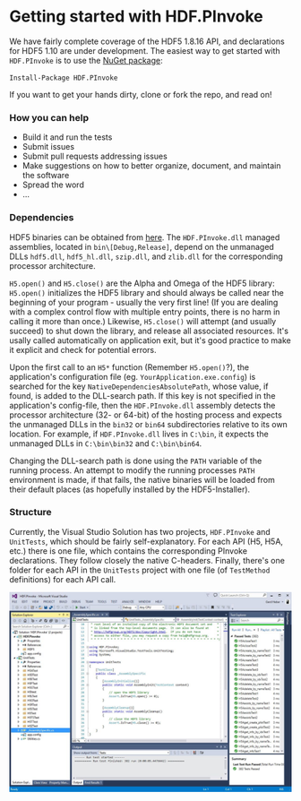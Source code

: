 # Getting started with HDF.PInvoke

We have fairly complete coverage of the HDF5 1.8.16 API, and declarations for HDF5 1.10 are under development.
The easiest way to get started with ``HDF.PInvoke`` is to use the [NuGet package](https://www.nuget.org/packages/HDF.PInvoke/):
```
Install-Package HDF.PInvoke
```
If you want to get your hands dirty, clone or fork the repo, and read on!

### How you can help

* Build it and run the tests
* Submit issues
* Submit pull requests addressing issues
* Make suggestions on how to better organize, document, and maintain the software
* Spread the word
* ...

### Dependencies

HDF5 binaries can be obtained from [here](https://www.hdfgroup.org/HDF5/release/obtain5.html). The ``HDF.PInvoke.dll`` managed assemblies, located in ``bin\[Debug,Release]``, depend on the unmanaged DLLs ``hdf5.dll``, ``hdf5_hl.dll``, ``szip.dll``, and ``zlib.dll`` for the corresponding processor architecture.

``H5.open()`` and ``H5.close()`` are the Alpha and Omega of the HDF5 library: ``H5.open()`` initializes the HDF5 library and should always be called near the beginning of your program - usually the very first line! (If you are dealing with a complex control flow with multiple entry points, there is no harm in calling it more than once.) Likewise, ``H5.close()`` will attempt (and usually succeed) to shut down the library, and release all associated resources. It's usally called automatically on application exit, but it's good practice to make it explicit and check for potential errors. 

Upon the first call to an ``H5*`` function (Remember ``H5.open()``?), the application's configuration file (eg. ``YourApplication.exe.config``) is searched for the key ``NativeDependenciesAbsolutePath``, whose value, if found, is added to the DLL-search path. If this key is not specified in the application's config-file, then the ``HDF.PInvoke.dll`` assembly detects the processor architecture (32- or 64-bit) of the hosting process and expects the unmanaged DLLs in the ``bin32`` or ``bin64`` subdirectories relative to its own location. For example, if ``HDF.PInvoke.dll`` lives in ``C:\bin``, it expects the unmanaged DLLs in ``C:\bin\bin32`` and ``C:\bin\bin64``.

Changing the DLL-search path is done using the ``PATH`` variable of the running process. An attempt to modify the running processes ``PATH`` environment is made, if that fails, the native binaries will be loaded from their default places (as hopefully installed by the HDF5-Installer).

### Structure

Currently, the Visual Studio Solution has two projects, ``HDF.PInvoke`` and ``UnitTests``, which should be fairly self-explanatory. For each API (H5, H5A, etc.) there is one file, which contains the corresponding PInvoke declarations. They follow closely the native C-headers. Finally, there's one folder for each API in the ``UnitTests`` project with one file (of ``TestMethod`` definitions) for each API call.

![Visual Studio Solution](/images/HDF.PInvoke.jpg)
